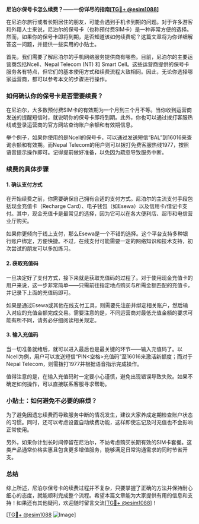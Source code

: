 **尼泊尔保号卡怎么续费？——一份详尽的指南[[TG💪+ @esim1088](https://t.me/s/esim1088)]**

在尼泊尔旅行或者长期居住的朋友，可能会遇到手机卡到期的问题。对于许多游客和外籍人士来说，尼泊尔的保号卡（也称预付费SIM卡）是一种非常方便的选择。然而，如果你的保号卡即将到期，是否知道该如何续费呢？这篇文章将为你详细解答这一问题，并提供一些实用的小贴士。

首先，我们需要了解尼泊尔的手机网络服务提供商有哪些。目前，尼泊尔的主要运营商包括Ncell、Nepal Telecom (NT) 和 Smart Cell。这些运营商提供的保号卡服务各有特点，但它们的基本使用方式和续费流程大致相同。因此，无论你选择哪家运营商，都可以参考本文的步骤进行操作。

### 如何确认你的保号卡是否需要续费？

在尼泊尔，大多数预付费SIM卡的有效期为一个月到三个月不等。当你收到运营商发送的提醒短信时，就说明你的保号卡即将到期。此外，你也可以通过拨打客服热线或登录运营商的官方网站查询账户余额和有效期信息。

举个例子，如果你使用的是Ncell的保号卡，可以通过发送短信“BAL”到16016来查询余额和有效期。而Nepal Telecom的用户则可以拨打免费客服热线1977，按照语音提示操作即可。记得提前做好准备，以免因为疏忽导致服务中断。

### 续费的具体步骤

#### 1. 确认支付方式

在开始续费之前，你需要确保自己拥有合适的支付方式。尼泊尔的主流支付手段包括现金充值卡（Recharge Card）、电子钱包（如Esewa）以及信用卡/借记卡支付。其中，现金充值卡是最常见的选择，因为它可以在各大便利店、超市和电信营业厅购买。

如果你更倾向于线上支付，那么Esewa是一个不错的选择。这个平台支持多种银行账户绑定，方便快捷。不过，在线支付可能需要一定的网络知识和技术支持，初次尝试的朋友可以多加练习。

#### 2. 获取充值码

一旦决定好了支付方式，接下来就是获取充值码的过程了。对于使用现金充值卡的用户来说，这一步非常简单——只需前往指定地点购买与所需金额匹配的充值卡，并记录下上面的充值码即可。

如果是通过Esewa或其他在线支付工具，则需要先注册并绑定相关账户，然后输入对应的充值金额完成交易。需要注意的是，不同运营商对最低充值金额的要求可能有所不同，请务必仔细阅读相关规定。

#### 3. 输入充值码

当一切准备就绪后，就可以进入最后也是最关键的环节——输入充值码了。以Ncell为例，用户可以发送短信“PIN<空格>充值码”至16016来激活新额度；而对于Nepal Telecom，则需拨打1977并根据语音指示完成操作。

值得注意的是，在输入充值码时一定要小心谨慎，避免出现错误导致失败。如果不确定如何操作，可以直接联系客服寻求帮助。

### 小贴士：如何避免不必要的麻烦？

为了避免因遗忘续费而导致服务中断的情况发生，建议大家养成定期检查账户状态的习惯。同时，还可以考虑设置自动续费功能，这样即使忘记及时充值也不会影响正常使用。

另外，如果你计划长时间停留在尼泊尔，不妨考虑购买长期有效的SIM卡套餐。这类产品通常价格实惠且包含更多增值服务，能够满足日常沟通需求的同时节省开支。

### 总结

综上所述，尼泊尔保号卡的续费过程并不复杂，只要掌握了正确的方法并保持耐心细心的态度，就能顺利完成整个流程。希望本篇文章能为大家提供有用的信息和支持！如果还有其他疑问，欢迎随时留言交流[[TG💪+ @esim1088](https://t.me/s/esim1088)]！

[[TG💪+ @esim1088](https://t.me/s/esim1088) ![Image](https://i.postimg.cc/4NQfJmqS/Snipaste-2025-05-13-00-14-12.png)]